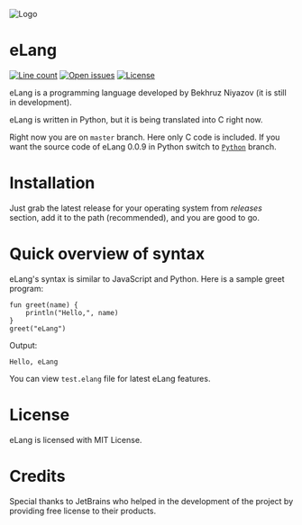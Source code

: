 ![Logo](logo/eLang.png)
# eLang
[![Line count](https://img.shields.io/tokei/lines/github/BekhruzSNiyazov/eLang)](https://github.com/BekhruzSNiyazov/eLang)
[![Open issues](https://img.shields.io/github/issues/BekhruzSNiyazov/eLang)](https://github.com/BekhruzSNiyazov/eLang/issues)
[![License](https://img.shields.io/github/license/BekhruzSNiyazov/eLang)](https://github.com/BekhruzSNiyazov/eLang/blob/master/LICENSE)

eLang is a programming language developed by Bekhruz Niyazov (it is still in development).

eLang is written in Python, but it is being translated into C right now.

Right now you are on `master` branch. Here only C code is included. If you want the source code of eLang 0.0.9 in Python switch to [`Python`](https://github.com/BekhruzSNiyazov/eLang/tree/Python) branch.
# Installation
Just grab the latest release for your operating system from _releases_ section, add it to the path (recommended), and you are good to go.

# Quick overview of syntax
eLang's syntax is similar to JavaScript and Python. Here is a sample greet program:
```
fun greet(name) {
	println("Hello,", name)
}
greet("eLang")
```
Output:
```
Hello, eLang
```
You can view `test.elang` file for latest eLang features.

# License
eLang is licensed with MIT License.

# Credits
Special thanks to JetBrains who helped in the development of the project by providing free license to their products.

